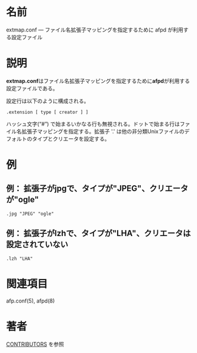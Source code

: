 # 名前

extmap.conf — ファイル名拡張子マッピングを指定するために afpd が利用する設定ファイル

# 説明

**extmap.conf**はファイル名拡張子マッピングを指定するために**afpd**が利用する設定ファイルである。

設定行は以下のように構成される。

    .extension [ type [ creator ] ]

ハッシュ文字(“#”)  で始まるいかなる行も無視される。ドットで始まる行はファイル名拡張子マッピングを指定する。拡張子 '.'
は他の非分類Unixファイルのデフォルトのタイプとクリエータを設定する。

# 例

## 例： 拡張子がjpgで、タイプが"JPEG"、クリエータが"ogle"

    .jpg "JPEG" "ogle"

## 例： 拡張子がlzhで、タイプが"LHA"、クリエータは設定されていない

    .lzh "LHA"

# 関連項目

afp.conf(5), afpd(8)

# 著者

[CONTRIBUTORS](https://netatalk.io/contributors) を参照

